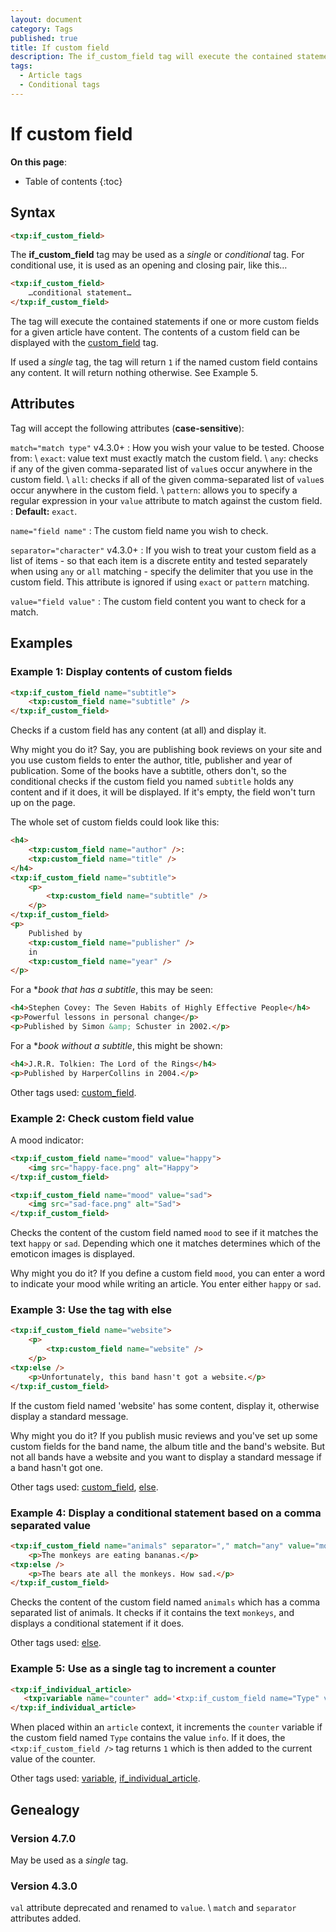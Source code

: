 ```yaml
---
layout: document
category: Tags
published: true
title: If custom field
description: The if_custom_field tag will execute the contained statements if custom fields for a given article have content.
tags:
  - Article tags
  - Conditional tags
---
```


# If custom field

**On this page**:

* Table of contents
{:toc}

## Syntax

~~~ html
<txp:if_custom_field>
~~~

The **if_custom_field** tag may be used as a *single* or *conditional* tag. For conditional use, it is used as an opening and closing pair, like this…

~~~ html
<txp:if_custom_field>
    …conditional statement…
</txp:if_custom_field>
~~~

The tag will execute the contained statements if one or more custom fields for a given article have content. The contents of a custom field can be displayed with the [custom_field](/tags/custom_field) tag.

If used a *single* tag, the tag will return `1` if the named custom field contains any content. It will return nothing otherwise. See Example 5.

## Attributes

Tag will accept the following attributes (**case-sensitive**):

`match="match type"` <span class="footnote warning">v4.3.0+</span>
: How you wish your value to be tested. Choose from: \\
`exact`: value text must exactly match the custom field. \\
`any`: checks if any of the given comma-separated list of `value`s occur anywhere in the custom field. \\
`all`: checks if all of the given comma-separated list of `value`s occur anywhere in the custom field. \\
`pattern`: allows you to specify a regular expression in your `value` attribute to match against the custom field.
: **Default:** `exact`.

`name="field name"`
: The custom field name you wish to check.

`separator="character"` <span class="footnote warning">v4.3.0+</span>
: If you wish to treat your custom field as a list of items - so that each item is a discrete entity and tested separately when using `any` or `all` matching - specify the delimiter that you use in the custom field. This attribute is ignored if using `exact` or `pattern` matching.

`value="field value"`
: The custom field content you want to check for a match.

## Examples

### Example 1: Display contents of custom fields

~~~ html
<txp:if_custom_field name="subtitle">
    <txp:custom_field name="subtitle" />
</txp:if_custom_field>
~~~

Checks if a custom field has any content (at all) and display it.

Why might you do it? Say, you are publishing book reviews on your site and you use custom fields to enter the author, title, publisher and year of publication. Some of the books have a subtitle, others don't, so the conditional checks if the custom field you named `subtitle` holds any content and if it does, it will be displayed. If it's empty, the field won't turn up on the page.

The whole set of custom fields could look like this:

~~~ html
<h4>
    <txp:custom_field name="author" />:
    <txp:custom_field name="title" />
</h4>
<txp:if_custom_field name="subtitle">
    <p>
        <txp:custom_field name="subtitle" />
    </p>
</txp:if_custom_field>
<p>
    Published by
    <txp:custom_field name="publisher" />
    in
    <txp:custom_field name="year" />
</p>
~~~

For a **book that has a subtitle*, this may be seen:

~~~ html
<h4>Stephen Covey: The Seven Habits of Highly Effective People</h4>
<p>Powerful lessons in personal change</p>
<p>Published by Simon &amp; Schuster in 2002.</p>
~~~

For a **book without a subtitle*, this might be shown:

~~~ html
<h4>J.R.R. Tolkien: The Lord of the Rings</h4>
<p>Published by HarperCollins in 2004.</p>
~~~

Other tags used: [custom_field](/tags/custom_field).

### Example 2: Check custom field value

A mood indicator:

~~~ html
<txp:if_custom_field name="mood" value="happy">
    <img src="happy-face.png" alt="Happy">
</txp:if_custom_field>

<txp:if_custom_field name="mood" value="sad">
    <img src="sad-face.png" alt="Sad">
</txp:if_custom_field>
~~~

Checks the content of the custom field named `mood` to see if it matches the text `happy` or `sad`. Depending which one it matches determines which of the emoticon images is displayed.

Why might you do it? If you define a custom field `mood`, you can enter a word to indicate your mood while writing an article. You enter either `happy` or `sad`.

### Example 3: Use the tag with else

~~~ html
<txp:if_custom_field name="website">
    <p>
        <txp:custom_field name="website" />
    </p>
<txp:else />
    <p>Unfortunately, this band hasn't got a website.</p>
</txp:if_custom_field>
~~~

If the custom field named 'website' has some content, display it, otherwise display a standard message.

Why might you do it? If you publish music reviews and you've set up some custom fields for the band name, the album title and the band's website. But not all bands have a website and you want to display a standard message if a band hasn't got one.

Other tags used: [custom_field](/tags/custom_field), [else](/tags/else).

### Example 4: Display a conditional statement based on a comma separated value

~~~ html
<txp:if_custom_field name="animals" separator="," match="any" value="monkeys">
    <p>The monkeys are eating bananas.</p>
<txp:else />
    <p>The bears ate all the monkeys. How sad.</p>
</txp:if_custom_field>
~~~

Checks the content of the custom field named `animals` which has a comma separated list of animals. It checks if it contains the text `monkeys`, and displays a conditional statement if it does.

Other tags used: [else](/tags/else).

### Example 5: Use as a single tag to increment a counter

~~~ html
<txp:if_individual_article>
   <txp:variable name="counter" add='<txp:if_custom_field name="Type" value="info" />' />
</txp:if_individual_article>
~~~

When placed within an `article` context, it increments the `counter` variable if the custom field named `Type` contains the value `info`. If it does, the `<txp:if_custom_field />` tag returns `1` which is then added to the current value of the counter.

Other tags used: [variable](/tags/variable), [if_individual_article](/tags/if_individual_article).

## Genealogy

### Version 4.7.0

May be used as a *single* tag.

### Version 4.3.0

`val` attribute deprecated and renamed to `value`. \\
`match` and `separator` attributes added.
